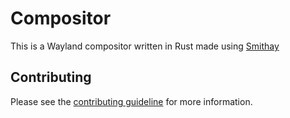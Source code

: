 # Compositor

This is a Wayland compositor written in Rust made using [Smithay](https://smithay.github.io/)

## Contributing

Please see the [contributing guideline](https://github.com/Avdan-OS/Website/blob/dev/CONTRIBUTING.md) for more information.
